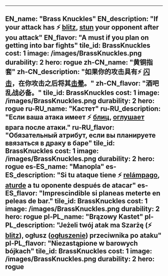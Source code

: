 ---

EN_name: "Brass Knuckles"
EN_description: "If your attack has ⚡️ <u>blitz</u>, <u>stun</u> your opponent after you attack"
EN_flavor: "A must if you plan on getting into bar fights"
tile_id: BrassKnuckles
cost: 1
image: /images/BrassKnuckles.png
durability: 2
hero: rogue
zh-CN_name: "黄铜指套"
zh-CN_description: "如果你的攻击具有⚡️ <u>闪击</u>，在你攻击之后将其<u>击晕</u>。"
zh-CN_flavor: "酒吧乱战必备。"
tile_id: BrassKnuckles
cost: 1
image: /images/BrassKnuckles.png
durability: 2
hero: rogue
ru-RU_name: "Кастет"
ru-RU_description: "Если ваша атака имеет ⚡️ <u>блиц</u>, <u>оглушает</u> врага после атаки."
ru-RU_flavor: "Обязательный атрибут, если вы планируете ввязаться в драку в баре"
tile_id: BrassKnuckles
cost: 1
image: /images/BrassKnuckles.png
durability: 2
hero: rogue
es-ES_name: "Manopla"
es-ES_description: "Si tu ataque tiene ⚡️ <u>relámpago</u>, <u>aturde</u> a tu oponente después de atacar"
es-ES_flavor: "Imprescindible si planeas meterte en peleas de bar."
tile_id: BrassKnuckles
cost: 1
image: /images/BrassKnuckles.png
durability: 2
hero: rogue
pl-PL_name: "Brązowy Kastet"
pl-PL_description: "Jeżeli twój atak ma Szarżę (⚡️ <u>blitz</u>), ogłusz (<u>ogłuszenie</u>) przeciwnika po ataku"
pl-PL_flavor: "Niezastąpione w barowych bójkach"
tile_id: BrassKnuckles
cost: 1
image: /images/BrassKnuckles.png
durability: 2
hero: rogue
---